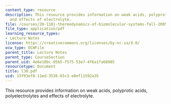 ```yaml
---
content_type: resource
description: This resource provides information on weak acids, polyprotic acids, polyelectrolytes
  and effects of electrolyte.
file: /courses/20-110j-thermodynamics-of-biomolecular-systems-fall-2005/15f93ef811ed353665c3e0ef11592a35_l30.pdf
file_type: application/pdf
learning_resource_types:
- Lecture Notes
license: https://creativecommons.org/licenses/by-nc-sa/4.0/
ocw_type: OCWFile
parent_title: Lecture Notes
parent_type: CourseSection
parent_uid: 4e6e18bc-05b5-f575-53e7-4f6a1fa68985
resourcetype: Document
title: l30.pdf
uid: 15f93ef8-11ed-3536-65c3-e0ef11592a35
---
```

This resource provides information on weak acids, polyprotic acids, polyelectrolytes and effects of electrolyte.